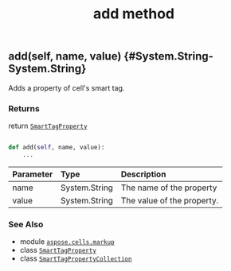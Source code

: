 ﻿---
title: add method
second_title: Aspose.Cells for Python via .NET API References
description: 
type: docs
weight: 20
url: /aspose.cells.markup/smarttagpropertycollection/add/
is_root: false
---

## add(self, name, value) {#System.String-System.String}

Adds a property of cell's smart tag.


### Returns 


return [`SmartTagProperty`](/cells/python-net/aspose.cells.markup/smarttagproperty)


```python

def add(self, name, value):
    ...
```


| Parameter | Type | Description |
| :- | :- | :- |
| name | System.String | The name of the property |
| value | System.String | The value of the property. |



### See Also
* module [`aspose.cells.markup`](../../)
* class [`SmartTagProperty`](/cells/python-net/aspose.cells.markup/smarttagproperty)
* class [`SmartTagPropertyCollection`](/cells/python-net/aspose.cells.markup/smarttagpropertycollection)
